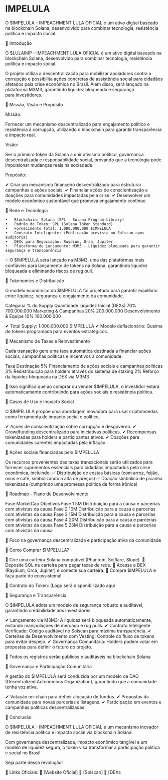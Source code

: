 # IMPELULA

O $IMPELULA - IMPEACHMENT LULA OFICIAL é um ativo digital baseado na blockchain Solana, desenvolvido para combinar tecnologia, resistência política e impacto social.

📌 Introdução

O $LULAIMP - IMPEACHMENT LULA OFICIAL é um ativo digital baseado na blockchain Solana, desenvolvido para combinar tecnologia, resistência política e impacto social.

O projeto utiliza a descentralização para mobilizar apoiadores contra a corrupção e possibilita ações concretas de assistência social para cidadãos afetados pela crise econômica no Brasil. Além disso, será lançado na plataforma M3M3, garantindo liquidez bloqueada e segurança para investidores.

📌 Missão, Visão e Propósito

Missão:

Fornecer um mecanismo descentralizado para engajamento político e resistência à corrupção, utilizando o blockchain para garantir transparência e impacto real.

Visão:

Ser o primeiro token da Solana a unir ativismo político, governança descentralizada e responsabilidade social, provando que a tecnologia pode impulsionar mudanças reais na sociedade.

Propósito:

✔ Criar um mecanismo financeiro descentralizado para estruturar campanhas e ações sociais.
✔ Financiar ações de conscientização e doações para comunidades impactadas pela crise.
✔ Desenvolver um modelo econômico sustentável que promova engajamento contínuo

📌 Rede e Tecnologia

	•	Blockchain: Solana (SPL - Solana Program Library)
	•	Padrão do Token: SPL (Solana Token Standard)
	•	Fornecimento Total: 1.000.000.000 $IMPELULA
	•	Contrato Inteligente: (Publicação prevista no Solscan após auditoria)
	•	DEXs para Negociação: Raydium, Orca, Jupiter
	•	Plataforma de Lançamento: M3M3 - Liquidez bloqueada para garantir segurança e transparência

💡 O $IMPELULA será lançado na M3M3, uma das plataformas mais confiáveis para lançamento de tokens na Solana, garantindo liquidez bloqueada e eliminando riscos de rug pull.

📌 Tokenomics e Distribuição

O modelo econômico do $IMPELULA foi projetado para garantir equilíbrio entre liquidez, segurança e engajamento da comunidade.

Categoria	                      % do Supply	       Quantidade
Liquidez Inicial (DEXs)	         70%	          700.000.000
Marketing & Campanhas	     20%	          200.000.000
Desenvolvimento & Equipe	 10%	          100.000.000

✔ Total Supply: 1.000.000.000 $IMPELULA
✔ Modelo deflacionário: Queima de tokens programada para eventos estratégicos.

📌 Mecanismo de Taxas e Reinvestimento

Cada transação gera uma taxa automática destinada a financiar ações sociais, campanhas políticas e incentivos à comunidade.

Taxa	Destinação
5%	Financiamento de ações sociais e campanhas políticas
3%	Redistribuição para holders através do sistema de staking
2%	Reforço da liquidez bloqueada na DEX via M3M3

📌 Isso significa que ao comprar ou vender $IMPELULA, o investidor estará automaticamente contribuindo para ações sociais e resistência política.

📌 Casos de Uso e Impacto Social

O $IMPELULA propõe uma abordagem inovadora para usar criptomoedas como ferramenta de impacto social e político.

✔ Ações de conscientização sobre corrupção e desgoverno.
✔ Crowdfunding descentralizado para iniciativas políticas.
✔ Recompensas tokenizadas para holders e participantes ativos.
✔ Doações para comunidades carentes impactadas pela inflação.

🔹 Ações sociais financiadas pelo $IMPELULA

Os recursos provenientes das taxas transacionais serão utilizados para fornecer suprimentos essenciais para cidadãos impactados pela crise econômica, incluindo:
✅ Distribuição de cestas básicas (com arroz, feijão, ovos e café, simbolizando a alta de preços)
✅ Doação simbólica de picanha tokenizada (cumprindo uma promessa política de forma irônica)

📌 Roadmap - Plano de Desenvolvimento

Fase		MarketCap												Objetivos
Fase 1			  5M				 	Distribuição para a causa e parcerias com ativistas da causa
Fase 2			  10M				Distribuição para a causa e parcerias com ativistas da causa
Fase 3		      15M				Distribuição para a causa e parcerias com ativistas da causa
Fase 4			  20M				Distribuição para a causa e parcerias com ativistas da causa
Fase 5			  25M				Distribuição para a causa e parcerias com ativistas da causa

🚀 Foco na governança descentralizada e participação ativa da comunidade

📌 Como Comprar $IMPELULA?

⿡ Crie uma carteira Solana compatível (Phantom, Solflare, Slope).
⿢ Deposite SOL na carteira para pagar taxas de rede.
⿣ Acesse a DEX (Raydium, Orca, Jupiter) e conecte sua carteira.
⿤ Compre $IMPELULA e faça parte do ecossistema!

📌 Contrato do Token: (Logo será disponibilizado aqui

📌 Segurança e Transparência

O $IMPELULA adota um modelo de segurança robusto e auditável, garantindo credibilidade aos investidores.

✔ Lançamento via M3M3: A liquidez será bloqueada automaticamente, evitando manipulações de mercado e rug pulls.
✔ Contrato Inteligente Verificado: Código auditável no Solscan para máxima transparência.
✔ Carteiras de Desenvolvimento com Vesting: Controle do fluxo de tokens para evitar despejo.
✔ Governança Comunitária: Holders podem votar em propostas para definir o futuro do projeto.

📌 Todos os registros serão públicos e auditáveis na blockchain Solana

📌 Governança e Participação Comunitária

A gestão do $IMPELULA será conduzida por um modelo de DAO (Decentralized Autonomous Organization), garantindo que a comunidade tenha voz ativa.

✔ Votação on-chain para definir alocação de fundos.
✔ Propostas da comunidade para novas parcerias e listagens.
✔ Participação em eventos e campanhas políticas descentralizadas.

📌 Conclusão

O $IMPELULA - IMPEACHMENT LULA OFICIAL é um mecanismo inovador de resistência política e impacto social via blockchain Solana.

Com governança descentralizada, impacto econômico tangível e um modelo de liquidez segura, o token visa transformar a participação política e social no Brasil.

Seja parte dessa revolução!

📌 Links Oficiais:
🔗 [Website Oficial]
🔗 [Solscan]
🔗 [DEXs
